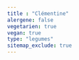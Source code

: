 ```yaml
---
title : "Clémentine"
alergene: false
vegetarien: true
vegan: true
type: "legumes"
sitemap_exclude: true
--- 
```

